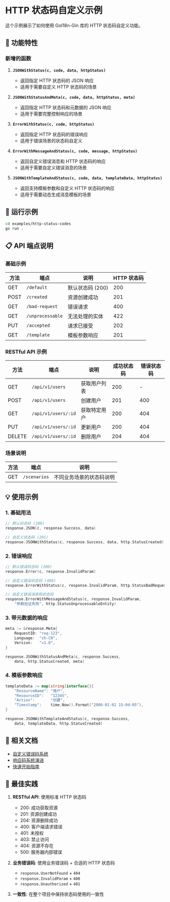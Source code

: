 # HTTP 状态码自定义示例

这个示例展示了如何使用 GoI18n-Gin 库的 HTTP 状态码自定义功能。

## 🎯 功能特性

### 新增的函数

1. **`JSONWithStatus(c, code, data, httpStatus)`**
   - 返回指定 HTTP 状态码的 JSON 响应
   - 适用于需要自定义 HTTP 状态码的场景

2. **`JSONWithStatusAndMeta(c, code, data, httpStatus, meta)`**
   - 返回指定 HTTP 状态码和元数据的 JSON 响应
   - 适用于需要完整控制响应的场景

3. **`ErrorWithStatus(c, code, httpStatus)`**
   - 返回指定 HTTP 状态码的错误响应
   - 适用于错误场景的状态码自定义

4. **`ErrorWithMessageAndStatus(c, code, message, httpStatus)`**
   - 返回自定义错误消息和 HTTP 状态码的响应
   - 适用于需要自定义错误消息的场景

5. **`JSONWithTemplateAndStatus(c, code, data, templateData, httpStatus)`**
   - 返回支持模板参数和自定义 HTTP 状态码的响应
   - 适用于需要动态生成消息模板的场景

## 🚀 运行示例

```bash
cd examples/http-status-codes
go run .
```

## 📋 API 端点说明

### 基础示例

| 方法 | 端点 | 说明 | HTTP 状态码 |
|------|------|------|-------------|
| GET | `/default` | 默认状态码 (200) | 200 |
| POST | `/created` | 资源创建成功 | 201 |
| GET | `/bad-request` | 错误请求 | 400 |
| GET | `/unprocessable` | 无法处理的实体 | 422 |
| PUT | `/accepted` | 请求已接受 | 202 |
| GET | `/template` | 模板参数响应 | 201 |

### RESTful API 示例

| 方法 | 端点 | 说明 | 成功状态码 | 错误状态码 |
|------|------|------|-------------|-------------|
| GET | `/api/v1/users` | 获取用户列表 | 200 | - |
| POST | `/api/v1/users` | 创建用户 | 201 | 400 |
| GET | `/api/v1/users/:id` | 获取特定用户 | 200 | 404 |
| PUT | `/api/v1/users/:id` | 更新用户 | 200 | 404 |
| DELETE | `/api/v1/users/:id` | 删除用户 | 204 | 404 |

### 场景说明

| 方法 | 端点 | 说明 |
|------|------|------|
| GET | `/scenarios` | 不同业务场景的状态码说明 |

## 💡 使用示例

### 1. 基础用法

```go
// 默认状态码 (200)
response.JSON(c, response.Success, data)

// 自定义状态码 (201)
response.JSONWithStatus(c, response.Success, data, http.StatusCreated)
```

### 2. 错误响应

```go
// 默认错误状态码 (200)
response.Error(c, response.InvalidParam)

// 自定义错误状态码 (400)
response.ErrorWithStatus(c, response.InvalidParam, http.StatusBadRequest)

// 自定义错误消息和状态码
response.ErrorWithMessageAndStatus(c, response.InvalidParam,
    "参数验证失败", http.StatusUnprocessableEntity)
```

### 3. 带元数据的响应

```go
meta := &response.Meta{
    RequestID: "req-123",
    Language:  "zh-CN",
    Version:   "v1.0",
}

response.JSONWithStatusAndMeta(c, response.Success,
    data, http.StatusCreated, meta)
```

### 4. 模板参数响应

```go
templateData := map[string]interface{}{
    "ResourceName": "用户",
    "ResourceID":   "12345",
    "Action":       "创建",
    "Timestamp":    time.Now().Format("2006-01-02 15:04:05"),
}

response.JSONWithTemplateAndStatus(c, response.Success,
    data, templateData, http.StatusCreated)
```

## 🔗 相关文档

- [自定义错误码系统](../../docs/custom-error-codes.md)
- [响应码系统演进](../../docs/response-codes-evolution.md)
- [快速开始指南](../../docs/quickstart-guide.md)

## 🎯 最佳实践

1. **RESTful API**: 使用标准 HTTP 状态码
   - 200: 成功获取资源
   - 201: 资源创建成功
   - 204: 资源删除成功
   - 400: 客户端请求错误
   - 401: 未授权
   - 403: 禁止访问
   - 404: 资源不存在
   - 500: 服务器内部错误

2. **业务错误码**: 使用业务错误码 + 合适的 HTTP 状态码
   - `response.UserNotFound` + `404`
   - `response.InvalidParam` + `400`
   - `response.Unauthorized` + `401`

3. **一致性**: 在整个项目中保持状态码使用的一致性